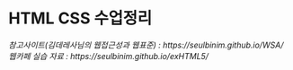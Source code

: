 <h1>HTML CSS 수업정리 </h1>
<cite>참고사이트(김데레사님의 웹접근성과 웹표준) : https://seulbinim.github.io/WSA/ </cite>
<cite>웹카페 실습 자료 : https://seulbinim.github.io/exHTML5/</cite>

